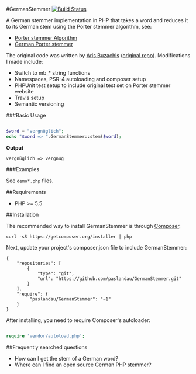 #GermanStemmer
[![Build Status](https://travis-ci.org/paslandau/GermanStemmer.svg?branch=master)](https://travis-ci.org/paslandau/GermanStemmer)

A German stemmer implementation in PHP that takes a word and reduces it to its German stem using the Porter stemmer algorithm, see:

 - [Porter stemmer Algorithm](http://snowball.tartarus.org/algorithms/porter/stemmer.html)
 - [German Porter stemmer](http://snowball.tartarus.org/algorithms/german/stemmer.html)

The original code was written by [Aris Buzachis](https://github.com/arisro) ([original repo](https://github.com/arisro/german-stemmer)).
Modifications I made include:
 
 - Switch to mb_* string functions 
 - Namespaces, PSR-4 autoloading and composer setup
 - PHPUnit test setup to include original test set on Porter stemmer website
 - Travis setup
 - Semantic versioning

###Basic Usage
```php

$word = "vergnüglich";
echo "$word => ".GermanStemmer::stem($word);

```

**Output**

    vergnüglich => vergnug

###Examples

See `demo*.php` files.

##Requirements

- PHP >= 5.5

##Installation

The recommended way to install GermanStemmer is through [Composer](http://getcomposer.org/).

    curl -sS https://getcomposer.org/installer | php

Next, update your project's composer.json file to include GermanStemmer:

    {
        "repositories": [
            {
                "type": "git",
                "url": "https://github.com/paslandau/GermanStemmer.git"
            }
        ],
        "require": {
             "paslandau/GermanStemmer": "~1"
        }
    }

After installing, you need to require Composer's autoloader:
```php

require 'vendor/autoload.php';
```

##Frequently searched questions

- How can I get the stem of a German word?
- Where can I find an open source German PHP stemmer?